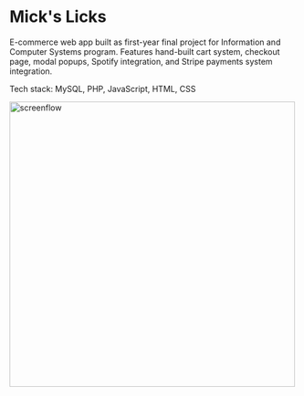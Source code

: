 # Mick's Licks

E-commerce web app built as first-year final project for Information and Computer Systems program. Features hand-built cart system, checkout page, modal popups, Spotify integration, and Stripe payments system integration. 

Tech stack: MySQL, PHP, JavaScript, HTML, CSS

<img src="https://github.com/a-bishop/micks-licks/blob/master/screencasts/mickslicks.gif" alt="screenflow" width=500>
